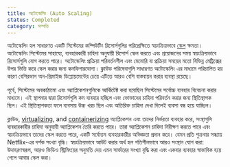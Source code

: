 ```yaml
---
title: অটোস্কেলিং (Auto Scaling)
status: Completed
category: সম্পত্তি
---
```


অটোস্কেলিং হল সাধারণত একটি সিস্টেমের কম্পিউটিং রিসোর্সগুলির পরিপ্রেক্ষিতে স্বয়ংক্রিয়ভাবে  [স্কেল](/স্কেলযোগ্যতা/)  ক্ষমতা। অটোস্কেলিং সিস্টেমের সাহায্যে, ব্যবহারকারী চাহিদা অনুযায়ী রিসোর্স স্কেল করতে এবং প্রয়োজনের সময়  স্বয়ংক্রিয়ভাবে রিসোর্সগুলি যোগ করতে পারে। অটোস্কেলিং প্রক্রিয়া পরিবর্তনশীল এবং মেমোরি বা প্রক্রিয়া সময়ের মতো বিভিন্ন মেট্রিক্সের উপর ভিত্তি করে স্কেল করার জন্য কনফিগারযোগ্য। ক্লাউড পরিষেবাগুলি সাধারণত অটোস্কেলিং এর মাধ্যমে পরিচালিত হয় কারণ বেশিরভাগ অন-প্রিমাইজ ডিপ্লোয়মেন্টের চেয়ে এটিতে আরও বেশি বাস্তবায়ন করার ব্যবস্থা রয়েছে।

পূর্বে, সিস্টেমের  অবকাঠামো এবং অ্যাপ্লিকেশনগুলিকে আর্কিটেক্ট করা হয়েছিল সিস্টেমের সর্বোচ্চ ব্যবহার বিবেচনা করার মাধ্যমে। এই স্থাপনার দ্বারা রিসোর্সগুলি কম ব্যবহার হচ্ছিল এবং ভোক্তাদের চাহিদা পরিবর্তন করার জন্য স্থিতিস্থাপক ছিল। এই স্থিতিস্থাপকতা ফলে ব্যবসায় উচ্চ খরচ ছিল এবং অতিরিক্ত চাহিদা দেখা দিলেই ব্যবসা বন্ধ হয়ে যাচ্ছিল।

ক্লাউড, [virtualizing](/virtualization/), and [containerizing](/containerization/) অ্যাপ্লিকেশন এবং তাদের নির্ভরতা ব্যবহার করে, সংস্থাগুলি ব্যবহারকারীর চাহিদা অনুযায়ী অ্যাপ্লিকেশন তৈরি করতে পারে। তারা অ্যাপ্লিকেশন চাহিদা নিরীক্ষণ করতে পারে এবং স্বয়ংক্রিয়ভাবে তাদের স্কেল করতে পারে, একটি সর্বোত্তম ব্যবহারকারীর অভিজ্ঞতা প্রদান করে। যেমন প্রতি শুক্রবার সন্ধ্যায় Netflix-এর দর্শক সংখ্যা বৃদ্ধি। স্বয়ংক্রিয়ভাবে আউট করার অর্থ হল গতিশীলভাবে আরও সংস্থান যোগ করা: উদাহরণস্বরূপ, আরও ভিডিও স্ট্রিমিংয়ের অনুমতি দেয় এমন সার্ভারের সংখ্যা বৃদ্ধি করা এবং একবার ব্যবহার স্বাভাবিক হয়ে গেলে আবার স্কেল করা।
